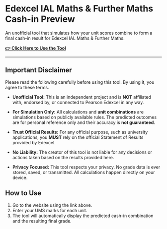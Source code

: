 # Edexcel IAL Maths & Further Maths Cash-in Preview

An unofficial tool that simulates how your unit scores combine to form a final cash-in result for Edexcel IAL Maths & Further Maths.

**[👉 Click Here to Use the Tool](https://daniel130170.github.io/edx-ial-cashin-preview/)**

---

## Important Disclaimer

Please read the following carefully before using this tool. By using it, you agree to these terms.

* **Unofficial Tool:** This is an independent project and is **NOT** affiliated with, endorsed by, or connected to Pearson Edexcel in any way.

* **For Simulation Only:** All calculations and **unit combinations** are simulations based on publicly available rules. The predicted outcomes are for personal reference only and their accuracy is **not guaranteed**.

* **Trust Official Results:** For any official purpose, such as university applications, you **MUST** rely on the official Statement of Results provided by Edexcel.

* **No Liability:** The creator of this tool is not liable for any decisions or actions taken based on the results provided here.

* **Privacy Focused:** This tool respects your privacy. No grade data is ever stored, saved, or transmitted. All calculations happen directly on your device.

## How to Use

1.  Go to the website using the link above.
2.  Enter your UMS marks for each unit.
3.  The tool will automatically display the predicted cash-in combination and the resulting final grade.
